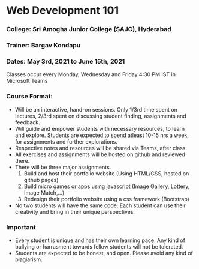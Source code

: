 # Web Development 101 
### College: Sri Amogha Junior College  (SAJC), Hyderabad
### Trainer: Bargav Kondapu


### Dates: May 3rd, 2021 to June 15th, 2021
Classes occur every Monday, Wednesday and Friday 4:30 PM IST  in Microsoft Teams

### Course Format: 

- Will be an interactive, hand-on sessions. Only 1/3rd time spent on lectures, 2/3rd spent on discussing student finding, assignments and feedback. 
- Will guide and empower students with necessary resources, to learn and explore. Students are expected to spend atleast 10-15 hrs a week, for assignments and further explorations. 
- Respective notes and resources will be shared via Teams, after class. 
- All exercises and assignments will be hosted on github and reviewed there. 
- There will be three major assignments. 
  1. Build and host their portfolio website (Using HTML/CSS, hosted on github pages)
  2. Build micro games or apps using javascript (Image Gallery, Lottery, Image Match,...)
  3. Redesign their portfolio website using a css framework (Bootstrap)
- No two students will have the same code. Each student can use their creativity and bring in their unique perspectives. 


### Important 
- Every student is unique and has their own learning pace. Any kind of bullying or harrasment towards fellow students will not be tolerated. 
- Students are expected to be honest, and open. Please avoid any kind of plagiarism. 

